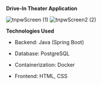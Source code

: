 **Drive-In Theater Application**

![tnpwScreen (1)](https://github.com/user-attachments/assets/63e2669f-b2c4-472b-884b-320fac0b45d8)
![tnpwScreen2 (2)](https://github.com/user-attachments/assets/f67e9aea-5d1b-4be5-95ec-3693f6e2c867)

**Technologies Used**

* Backend: Java (Spring Boot)

* Database: PostgreSQL

* Containerization: Docker

* Frontend: HTML, CSS
